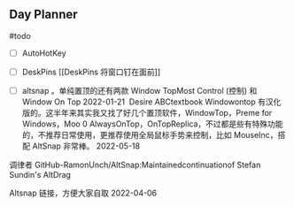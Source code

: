 ## Day Planner
#todo
- [ ] AutoHotKey
- [ ] DeskPins [[DeskPins  将窗口钉在面前]]


- [ ]  altsnap 。单纯置顶的还有两款 Window TopMost Control (控制) 和 Window On Top
2022-01-21
​
Desire 
ABCtextbook
Windowontop 有汉化版的。这半年来其实我又找了好几个置顶软件，WindowTop，Preme for Windows，Moo 0 AlwaysOnTop，OnTopReplica，不过都是些有特殊功能的，不推荐日常使用，更推荐使用全局鼠标手势来控制，比如 MouseInc，搭配 AltSnap 非常棒。
2022-05-18

调律者
GitHub-RamonUnch/AltSnap:Maintainedcontinuationof Stefan Sundin's AltDrag



Altsnap 链接，方便大家自取
2022-04-06